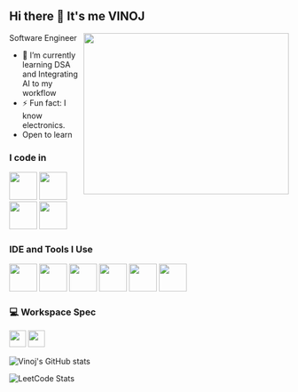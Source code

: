 ## Hi there 👋 It's me VINOJ

Software Engineer
<img align="right" width="370" height="290" src="https://i.pinimg.com/originals/47/f0/34/47f0342cec72b800463bf003eac1257e.gif">                                                
- 🌱 I’m currently learning DSA and Integrating AI to my workflow
- ⚡ Fun fact: I know electronics.
- Open to learn 

### I code in
<img height="50" width="50" src="https://img.icons8.com/color/48/000000/python.png" /> <img height="50" width="50" src="https://img.icons8.com/color/48/000000/c-programming.png" /> <img height="50" width="50" src="https://img.icons8.com/color/48/000000/java-coffee-cup-logo.png" /> <img height="50" width="50" src="https://img.icons8.com/fluent/48/000000/arduino.png"/> 

### IDE and Tools I Use
<img height="50" width="50" src="https://img.icons8.com/color/48/000000/visual-studio-code-2019.png"/> <img height="50" width="50" src="https://img.icons8.com/color/48/000000/pycharm.png"/> <img height="50" width="50" src="https://img.icons8.com/color/50/000000/git.png"/> <img height="50" width="50" src="https://img.icons8.com/dusk/64/000000/anaconda.png"/> <img height="50" src="https://img.icons8.com/officel/480/null/java-eclipse.png"/> <img height="50" src="https://img.icons8.com/color/480/null/notion--v1.png" /> 


### 💻 Workspace Spec
<img height="30" src="https://img.shields.io/badge/ACER-ALG-ED1C24?style=for-the-badge"/> <img height="30" src="https://img.shields.io/badge/NVIDIA-RTX3050-76B900?style=for-the-badge&logo=nvidia&logoColor=white"/>  

![Vinoj's GitHub stats](https://github-readme-stats.vercel.app/api?username=VINOJ-DEV&hide=contribs,prs&show_icons=true&theme=radical)

![LeetCode Stats](https://leetcard.jacoblin.cool/VIN0J?theme=dark&font=Mina&ext=heatmap)


